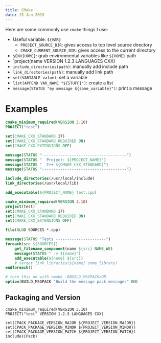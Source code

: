 ```yaml
---
title: CMake
date: 15 Jun 2019
---
```


Here are some commonly use `cmake` things I use:

- Useful variable: `${VAR}`
    - `PROJECT_SOURCE_DIR`: gives access to top level source directory
    - `CMAKE_CURRENT_SOURCE_DIR`: gives access to the current directory
- `$ENV{HOME}`: grab environmental variables like `${HOME}` path
- `project(name VERSION 1.2.3 LANGUAGES CXX) 
- `include_directories(path)`: manually add include path
- `link_directories(path)`: manually add link path
- `set(VARIABLE value)`: set a variable
- `list(APPEND VAR_NAME "${STUFF}")`: create a list
- `message(STATUS "my message ${some_variable}")`: print a message

# Examples

```cmake
cmake_minimum_required(VERSION 3.10)
PROJECT("test")

set(CMAKE_CXX_STANDARD 17)
set(CMAKE_CXX_STANDARD_REQUIRED ON)
set(CMAKE_CXX_EXTENSIONS OFF)

message(STATUS "-------------------------------------")
message(STATUS "  Project: ${PROJECT_NAME}")
message(STATUS "  C++ ${CMAKE_CXX_STANDARD}")
message(STATUS "-------------------------------------")

include_directories(/usr/local/include)
link_directories(/usr/local/lib)

add_executable(${PROJECT_NAME} test.cpp)
```

```cmake
cmake_minimum_required(VERSION 3.10)
project(test)
set(CMAKE_CXX_STANDARD 17)
set(CMAKE_CXX_STANDARD_REQUIRED ON)
set(CMAKE_CXX_EXTENSIONS OFF)

file(GLOB SOURCES *.cpp)

message(STATUS "Tests ----------------------")
foreach(src ${SOURCES})
    get_filename_component(name ${src} NAME_WE)
    message(STATUS " -> ${name}")
    add_executable(${name} ${src})
    # target_link_libraries(${name} some_library)
endforeach()
```

```cmake
# turn this on with cmake -DBUILD_MSGPACK=ON
option(BUILD_MSGPACK "Build the message pack messages" ON)
```
## Packaging and Version

```
cmake_minimum_required(VERSION 3.10)
PROJECT("test" VERSION 1.2.3 LANGUAGES CXX)

set(CPACK_PACKAGE_VERSION_MAJOR ${PROJECT_VERSION_MAJOR})
set(CPACK_PACKAGE_VERSION_MINOR ${PROJECT_VERSION_MINOR})
set(CPACK_PACKAGE_VERSION_PATCH ${PROJECT_VERSION_PATCH})
include(CPack)
```
